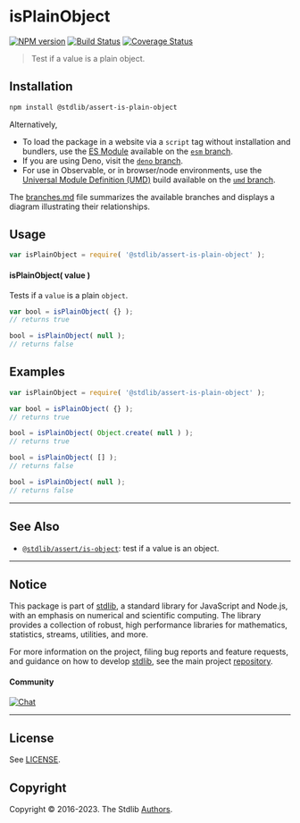 <!--

@license Apache-2.0

Copyright (c) 2018 The Stdlib Authors.

Licensed under the Apache License, Version 2.0 (the "License");
you may not use this file except in compliance with the License.
You may obtain a copy of the License at

   http://www.apache.org/licenses/LICENSE-2.0

Unless required by applicable law or agreed to in writing, software
distributed under the License is distributed on an "AS IS" BASIS,
WITHOUT WARRANTIES OR CONDITIONS OF ANY KIND, either express or implied.
See the License for the specific language governing permissions and
limitations under the License.

-->

# isPlainObject

[![NPM version][npm-image]][npm-url] [![Build Status][test-image]][test-url] [![Coverage Status][coverage-image]][coverage-url] <!-- [![dependencies][dependencies-image]][dependencies-url] -->

> Test if a value is a plain object.

<section class="installation">

## Installation

```bash
npm install @stdlib/assert-is-plain-object
```

Alternatively,

-   To load the package in a website via a `script` tag without installation and bundlers, use the [ES Module][es-module] available on the [`esm` branch][esm-url].
-   If you are using Deno, visit the [`deno` branch][deno-url].
-   For use in Observable, or in browser/node environments, use the [Universal Module Definition (UMD)][umd] build available on the [`umd` branch][umd-url].

The [branches.md][branches-url] file summarizes the available branches and displays a diagram illustrating their relationships.

</section>

<section class="usage">

## Usage

```javascript
var isPlainObject = require( '@stdlib/assert-is-plain-object' );
```

#### isPlainObject( value )

Tests if a `value` is a plain `object`.

```javascript
var bool = isPlainObject( {} );
// returns true

bool = isPlainObject( null );
// returns false
```

</section>

<!-- /.usage -->

<section class="examples">

## Examples

<!-- eslint no-undef: "error" -->

```javascript
var isPlainObject = require( '@stdlib/assert-is-plain-object' );

var bool = isPlainObject( {} );
// returns true

bool = isPlainObject( Object.create( null ) );
// returns true

bool = isPlainObject( [] );
// returns false

bool = isPlainObject( null );
// returns false
```

</section>

<!-- /.examples -->

<!-- Section for related `stdlib` packages. Do not manually edit this section, as it is automatically populated. -->

<section class="related">

* * *

## See Also

-   <span class="package-name">[`@stdlib/assert/is-object`][@stdlib/assert/is-object]</span><span class="delimiter">: </span><span class="description">test if a value is an object.</span>

</section>

<!-- /.related -->

<!-- Section for all links. Make sure to keep an empty line after the `section` element and another before the `/section` close. -->


<section class="main-repo" >

* * *

## Notice

This package is part of [stdlib][stdlib], a standard library for JavaScript and Node.js, with an emphasis on numerical and scientific computing. The library provides a collection of robust, high performance libraries for mathematics, statistics, streams, utilities, and more.

For more information on the project, filing bug reports and feature requests, and guidance on how to develop [stdlib][stdlib], see the main project [repository][stdlib].

#### Community

[![Chat][chat-image]][chat-url]

---

## License

See [LICENSE][stdlib-license].


## Copyright

Copyright &copy; 2016-2023. The Stdlib [Authors][stdlib-authors].

</section>

<!-- /.stdlib -->

<!-- Section for all links. Make sure to keep an empty line after the `section` element and another before the `/section` close. -->

<section class="links">

[npm-image]: http://img.shields.io/npm/v/@stdlib/assert-is-plain-object.svg
[npm-url]: https://npmjs.org/package/@stdlib/assert-is-plain-object

[test-image]: https://github.com/stdlib-js/assert-is-plain-object/actions/workflows/test.yml/badge.svg?branch=main
[test-url]: https://github.com/stdlib-js/assert-is-plain-object/actions/workflows/test.yml?query=branch:main

[coverage-image]: https://img.shields.io/codecov/c/github/stdlib-js/assert-is-plain-object/main.svg
[coverage-url]: https://codecov.io/github/stdlib-js/assert-is-plain-object?branch=main

<!--

[dependencies-image]: https://img.shields.io/david/stdlib-js/assert-is-plain-object.svg
[dependencies-url]: https://david-dm.org/stdlib-js/assert-is-plain-object/main

-->

[chat-image]: https://img.shields.io/gitter/room/stdlib-js/stdlib.svg
[chat-url]: https://gitter.im/stdlib-js/stdlib/

[stdlib]: https://github.com/stdlib-js/stdlib

[stdlib-authors]: https://github.com/stdlib-js/stdlib/graphs/contributors

[umd]: https://github.com/umdjs/umd
[es-module]: https://developer.mozilla.org/en-US/docs/Web/JavaScript/Guide/Modules

[deno-url]: https://github.com/stdlib-js/assert-is-plain-object/tree/deno
[umd-url]: https://github.com/stdlib-js/assert-is-plain-object/tree/umd
[esm-url]: https://github.com/stdlib-js/assert-is-plain-object/tree/esm
[branches-url]: https://github.com/stdlib-js/assert-is-plain-object/blob/main/branches.md

[stdlib-license]: https://raw.githubusercontent.com/stdlib-js/assert-is-plain-object/main/LICENSE

<!-- <related-links> -->

[@stdlib/assert/is-object]: https://github.com/stdlib-js/assert-is-object

<!-- </related-links> -->

</section>

<!-- /.links -->
